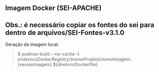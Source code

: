 ## Imagem Docker (SEI-APACHE)
## Obs.: é necessário copiar os fontes do sei para dentro de arquivos/SEI-Fontes-v3.1.0

Geração da imagem local:
> $  podman build  --no-cache -t ${enderecoDockerRegistry}/${nomeProjeto}/${nomeImagem}:${versaoImagem} ${diretorioDockerfile} 
